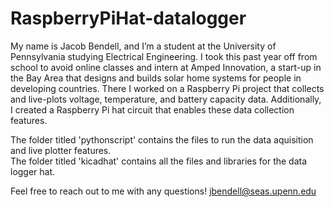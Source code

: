 # RaspberryPiHat-datalogger

My name is Jacob Bendell, and I’m a student at the University of Pennsylvania studying Electrical Engineering.  I took this past year off from school to avoid online classes and intern at Amped Innovation, a start-up in the Bay Area that designs and builds solar home systems for people in developing countries.  There I worked on a Raspberry Pi project that collects and live-plots voltage, temperature, and battery capacity data.  Additionally, I created a Raspberry Pi hat circuit that enables these data collection features.  

The folder titled 'pythonscript' contains the files to run the data aquisition and live plotter features.  
The folder titled 'kicadhat' contains all the files and libraries for the data logger hat.

Feel free to reach out to me with any questions!
jbendell@seas.upenn.edu
